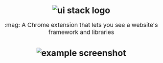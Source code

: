 <h1 align="center">
  <img src="https://i.imgur.com/rr3Otln.png" alt="ui stack logo" title="ui stack logo">
  <br>
</h1>
<p align="center" style="font-size: 1.2rem;">:mag: A Chrome extension that lets you see a website's framework and libraries</p>

<h1 align="center">
  <img src="https://i.imgur.com/W96YR3t.png" alt="example screenshot" title="example screenshot">
  <br>
</h1>
